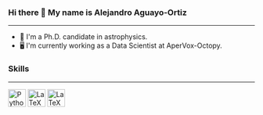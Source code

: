 ### Hi there 👋 My name is Alejandro Aguayo-Ortiz
---

- 🔭 I'm a Ph.D. candidate in astrophysics.
- 🖥️ I'm currently working as a Data Scientist at AperVox-Octopy.

### Skills
---
<a href="https://www.python.org/" target="_blank" rel="noreferrer"><img src="https://raw.githubusercontent.com/danielcranney/readme-generator/main/public/icons/skills/python-colored.svg" width="36" height="36" alt="Python" /></a>
<a href="https://www.latex-project.org/" target="_blank" rel="noreferrer"><img src="https://www.latex-project.org/img/latex-project-logo.svg" height="36" alt="LaTeX"/></a>
<a href="https://neo4j.com/" target="_blank" rel="noreferrer"><img src="https://dist.neo4j.com/wp-content/uploads/20210423072428/neo4j-logo-2020-1.svg" height="36" alt="LaTeX"/></a>

<!--
**aaguayoo/aaguayoo** is a ✨ _special_ ✨ repository because its `README.md` (this file) appears on your GitHub profile.

Here are some ideas to get you started:

- 🔭 I’m currently working on ...
- 🌱 I’m currently learning ...
- 👯 I’m looking to collaborate on ...
- 🤔 I’m looking for help with ...
- 💬 Ask me about ...
- 📫 How to reach me: ...
- 😄 Pronouns: ...
- ⚡ Fun fact: ...
-->
